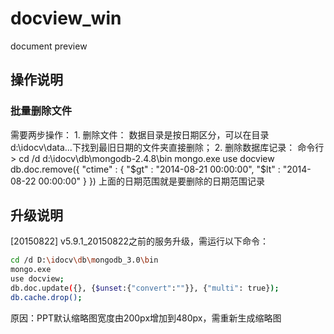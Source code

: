 docview_win
===========

document preview

## 操作说明

### 批量删除文件
需要两步操作： 
1. 删除文件： 
数据目录是按日期区分，可以在目录d:\idocv\data\...下找到最旧日期的文件夹直接删除； 
2. 删除数据库记录： 
命令行> cd /d d:\idocv\db\mongodb-2.4.8\bin 
mongo.exe 
use docview 
db.doc.remove({ "ctime" : { "$gt" : "2014-08-21 00:00:00", "$lt" : "2014-08-22 00:00:00" } }) 
上面的日期范围就是要删除的日期范围记录 



## 升级说明

[20150822]
v5.9.1_20150822之前的服务升级，需运行以下命令：
```sh
cd /d D:\idocv\db\mongodb_3.0\bin
mongo.exe
use docview;
db.doc.update({}, {$unset:{"convert":""}}, {"multi": true});
db.cache.drop();
```

原因：PPT默认缩略图宽度由200px增加到480px，需重新生成缩略图